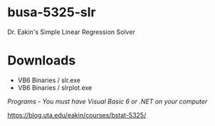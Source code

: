 # busa-5325-slr
Dr. Eakin's Simple Linear Regression Solver

# Downloads
* VB6 Binaries / slr.exe
* VB6 Binaries / slrplot.exe

_Programs - You must have Visual Basic 6 or .NET on your computer_

https://blog.uta.edu/eakin/courses/bstat-5325/


